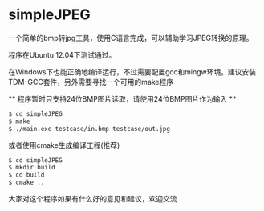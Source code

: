 simpleJPEG
==========

一个简单的bmp转jpg工具，使用C语言完成，可以辅助学习JPEG转换的原理。

程序在Ubuntu 12.04下测试通过。

在Windows下也能正确地编译运行，不过需要配置gcc和mingw环境。建议安装TDM-GCC套件，另外需要寻找一个可用的make程序

** 程序暂时只支持24位BMP图片读取，请使用24位BMP图片作为输入 **

```bash
$ cd simpleJPEG
$ make
$ ./main.exe testcase/in.bmp testcase/out.jpg
```

或者使用cmake生成编译工程(推荐)
```bash
$ cd simpleJPEG
$ mkdir build
$ cd build
$ cmake ..
```

大家对这个程序如果有什么好的意见和建议，欢迎交流
